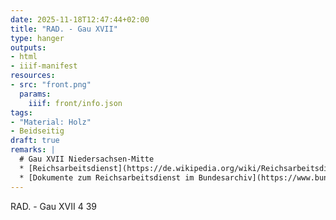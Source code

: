 ```yaml
---
date: 2025-11-18T12:47:44+02:00
title: "RAD. - Gau XVII"
type: hanger
outputs:
- html
- iiif-manifest
resources:
- src: "front.png"
  params:
    iiif: front/info.json
tags:
- "Material: Holz"
- Beidseitig
draft: true
remarks: |
  # Gau XVII Niedersachsen-Mitte
  * [Reichsarbeitsdienst](https://de.wikipedia.org/wiki/Reichsarbeitsdienst)
  * [Dokumente zum Reichsarbeitsdienst im Bundesarchiv](https://www.bundesarchiv.de/DE/Content/Virtuelle-Ausstellungen/Vom-Braunen-In-Den-Grauen-Rock-Der-Reichsarbeitsdienst/vom-braunen-in-den-grauen-rock-der-reichsarbeitsdienst.html)
---
```


RAD. - Gau XVII 4 39
